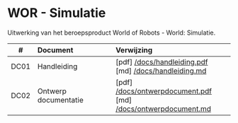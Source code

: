 # WOR - Simulatie

Uitwerking van het beroepsproduct World of Robots - World: Simulatie.

|  #   | Document             | Verwijzing                                                                         |
|:----:|:---------------------|:-----------------------------------------------------------------------------------|
| DC01 | Handleiding          | [pdf] [/docs/handleiding.pdf](TODO) <br>     [md] [/docs/handleiding.md](TODO)     |
| DC02 | Ontwerp documentatie | [pdf] [/docs/ontwerpdocument.pdf](TODO) <br> [md] [/docs/ontwerpdocument.md](TODO) |